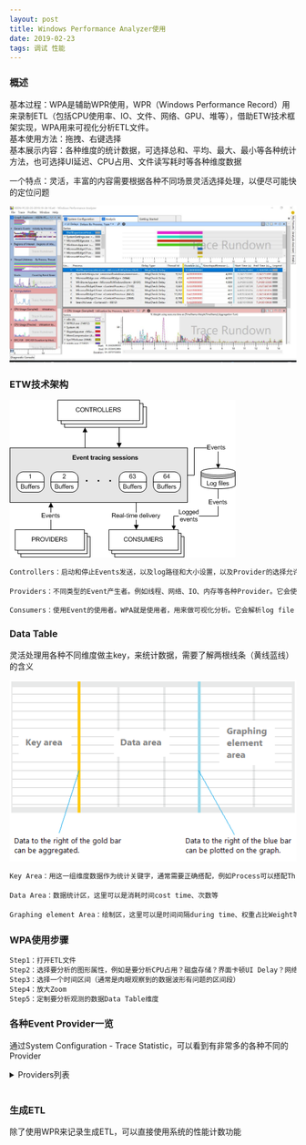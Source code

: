 ```yaml
---
layout: post
title: Windows Performance Analyzer使用
date: 2019-02-23
tags: 调试 性能
---
```


### 概述

基本过程：WPA是辅助WPR使用，WPR（Windows Performance Record）用来录制ETL（包括CPU使用率、IO、文件、网络、GPU、堆等），借助ETW技术框架实现，WPA用来可视化分析ETL文件。  
基本使用方法：拖拽、右键选择  
基本展示内容：各种维度的统计数据，可选择总和、平均、最大、最小等各种统计方法，也可选择UI延迟、CPU占用、文件读写耗时等各种维度数据  

一个特点：灵活，丰富的内容需要根据各种不同场景灵活选择处理，以便尽可能快的定位问题  

![jpg](/images/post/wpt/1.jpg)

### ETW技术架构

![png](/images/post/wpt/etdiag2.png)

```txt
Controllers：启动和停止Events发送，以及log路径和大小设置，以及Provider的选择允许。WPR（Windows Performance Record）就是一个Controller。它会使用StartTrace等API

Providers：不同类型的Event产生者。例如线程、网络、IO、内存等各种Provider。它会使用WriteEvent

Consumers：使用Event的使用者。WPA就是使用者，用来做可视化分析。它会解析log file
```

### Data Table

灵活处理用各种不同维度做主key，来统计数据，需要了解两根线条（黄线蓝线）的含义

![png](/images/post/wpt/3VD_2DataTable.png)  

```txt
Key Area：用这一组维度数据作为统计关键字，通常需要正确搭配，例如Process可以搭配Thread

Data Area：数据统计区，这里可以是消耗时间cost time、次数等

Graphing element Area：绘制区，这里可以是时间间隔during time、权重占比Weight等
```

### WPA使用步骤

```txt
Step1：打开ETL文件
Step2：选择要分析的图形属性，例如是要分析CPU占用？磁盘存储？界面卡顿UI Delay？网络？内存使用？
Step3：选择一个时间区间（通常是肉眼观察到的数据波形有问题的区间段）
Step4：放大Zoom
Step5：定制要分析观测的数据Data Table维度
```

### 各种Event Provider一览

通过System Configuration - Trace Statistic，可以看到有非常多的各种不同的Provider

<details>
<summary>Providers列表</summary>

<table><thead><tr><th>Line #</th><th>Provider Name</th><th>Event Name</th><th>Count</th></tr></thead><tbody><tr><td>1</td><td>d00792da-07b7-40f5-97eb-5d974e054740</td><td></td><td>27</td></tr><tr><td>2</td><td>a688ee40-d8d9-4736-b6f9-6b74935ba3b1</td><td></td><td>652</td></tr><tr><td>3</td><td>WinSATAssessment</td><td>&nbsp;</td><td>3</td></tr><tr><td>4</td><td>&nbsp;</td><td>WinSAT: WinSPR Compressed Info</td><td>1</td></tr><tr><td>5</td><td>&nbsp;</td><td>WinSAT: Metrics Compressed Info</td><td>1</td></tr><tr><td>6</td><td>&nbsp;</td><td>WinSAT: SystemConfig Compressed Info</td><td>1</td></tr><tr><td>7</td><td>Thread</td><td>&nbsp;</td><td>143991</td></tr><tr><td>8</td><td>&nbsp;</td><td>Thread: Create</td><td>95</td></tr><tr><td>9</td><td>&nbsp;</td><td>Thread: Delete</td><td>159</td></tr><tr><td>10</td><td>&nbsp;</td><td>Thread: Start Rundown</td><td>2490</td></tr><tr><td>11</td><td>&nbsp;</td><td>Thread: End Rundown</td><td>2428</td></tr><tr><td>12</td><td>&nbsp;</td><td>Thread: CSwitch</td><td>85467</td></tr><tr><td>13</td><td>&nbsp;</td><td>Thread: SetPriority</td><td>860</td></tr><tr><td>14</td><td>&nbsp;</td><td>Thread: SetBasePriority</td><td>5362</td></tr><tr><td>15</td><td>&nbsp;</td><td>Thread: ReadyThread</td><td>46270</td></tr><tr><td>16</td><td>&nbsp;</td><td>Thread: Set Page Priority</td><td>167</td></tr><tr><td>17</td><td>&nbsp;</td><td>Thread: Set I/O Priority</td><td>100</td></tr><tr><td>18</td><td>&nbsp;</td><td>Thread [Provider]</td><td>401</td></tr><tr><td>19</td><td>&nbsp;</td><td>Thread: Set Ideal Processor</td><td>97</td></tr><tr><td>20</td><td>&nbsp;</td><td>Thread: Set User Ideal Processor</td><td>95</td></tr><tr><td>21</td><td>SysConfigEx</td><td>&nbsp;</td><td>63</td></tr><tr><td>22</td><td>&nbsp;</td><td>SysConfigEx: BuildInfo</td><td>1</td></tr><tr><td>23</td><td>&nbsp;</td><td>SysConfigEx: SystemPaths</td><td>1</td></tr><tr><td>24</td><td>&nbsp;</td><td>SysConfigEx: UnknownVolume</td><td>1</td></tr><tr><td>25</td><td>&nbsp;</td><td>SysConfigEx: VolumeMapping</td><td>13</td></tr><tr><td>26</td><td>&nbsp;</td><td>SysConfigEx: NetworkInterface</td><td>46</td></tr><tr><td>27</td><td>&nbsp;</td><td>SysConfigEx [Provider]</td><td>1</td></tr><tr><td>28</td><td>SysConfig</td><td>&nbsp;</td><td>455</td></tr><tr><td>29</td><td>&nbsp;</td><td>SysConfig: CPUs</td><td>1</td></tr><tr><td>30</td><td>&nbsp;</td><td>SysConfig: Physical Disks</td><td>2</td></tr><tr><td>31</td><td>&nbsp;</td><td>SysConfig: Logical Disks</td><td>7</td></tr><tr><td>32</td><td>&nbsp;</td><td>SysConfig: Network Cards</td><td>5</td></tr><tr><td>33</td><td>&nbsp;</td><td>SysConfig: Video Adapters</td><td>2</td></tr><tr><td>34</td><td>&nbsp;</td><td>SysConfig: Services</td><td>283</td></tr><tr><td>35</td><td>&nbsp;</td><td>SysConfig: Power Management</td><td>1</td></tr><tr><td>36</td><td>&nbsp;</td><td>SysConfig: IRQs</td><td>16</td></tr><tr><td>37</td><td>&nbsp;</td><td>SysConfig: PnP Devices</td><td>117</td></tr><tr><td>38</td><td>&nbsp;</td><td>SysConfig: NUMA Nodes</td><td>1</td></tr><tr><td>39</td><td>&nbsp;</td><td>SysConfig: Platform</td><td>1</td></tr><tr><td>40</td><td>&nbsp;</td><td>SysConfig: Processor Group Configuration</td><td>1</td></tr><tr><td>41</td><td>&nbsp;</td><td>SysConfig: Processor Mapping</td><td>1</td></tr><tr><td>42</td><td>&nbsp;</td><td>SysConfig: Display DPI</td><td>1</td></tr><tr><td>43</td><td>&nbsp;</td><td>SysConfig: Code Integrity</td><td>1</td></tr><tr><td>44</td><td>&nbsp;</td><td>SysConfig: Machine Id</td><td>1</td></tr><tr><td>45</td><td>&nbsp;</td><td>SysConfig [Provider]</td><td>14</td></tr><tr><td>46</td><td>StackWalk</td><td>Stack Walk</td><td>1260641</td></tr><tr><td>47</td><td>Process</td><td>&nbsp;</td><td>594</td></tr><tr><td>48</td><td>&nbsp;</td><td>Process: Create</td><td>1</td></tr><tr><td>49</td><td>&nbsp;</td><td>Process: Delete</td><td>6</td></tr><tr><td>50</td><td>&nbsp;</td><td>Process: Start Rundown</td><td>154</td></tr><tr><td>51</td><td>&nbsp;</td><td>Process: End Rundown</td><td>149</td></tr><tr><td>52</td><td>&nbsp;</td><td>Process [Provider]</td><td>6</td></tr><tr><td>53</td><td>&nbsp;</td><td>Process: PerfCounters: End</td><td>6</td></tr><tr><td>54</td><td>&nbsp;</td><td>Process: PerfCounters: Rundown</td><td>149</td></tr><tr><td>55</td><td>&nbsp;</td><td>Process: Zombie</td><td>123</td></tr><tr><td>56</td><td>Power</td><td>&nbsp;</td><td>113</td></tr><tr><td>57</td><td>&nbsp;</td><td>Power: Perf State Change</td><td>4</td></tr><tr><td>58</td><td>&nbsp;</td><td>Power: Idle State Change</td><td>109</td></tr><tr><td>59</td><td>Pool</td><td>&nbsp;</td><td>626357</td></tr><tr><td>60</td><td>&nbsp;</td><td>Pool: Allocate</td><td>241999</td></tr><tr><td>61</td><td>&nbsp;</td><td>Pool: Allocate Session</td><td>7365</td></tr><tr><td>62</td><td>&nbsp;</td><td>Pool: Free</td><td>368975</td></tr><tr><td>63</td><td>&nbsp;</td><td>Pool: Free Session</td><td>7643</td></tr><tr><td>64</td><td>&nbsp;</td><td>Pool: PoolSnap Start Rundown</td><td>24</td></tr><tr><td>65</td><td>&nbsp;</td><td>Pool: PoolSnap End Rundown</td><td>24</td></tr><tr><td>66</td><td>&nbsp;</td><td>Pool: BigPoolSnap Start Rundown</td><td>149</td></tr><tr><td>67</td><td>&nbsp;</td><td>Pool: BigPoolSnap End Rundown</td><td>146</td></tr><tr><td>68</td><td>&nbsp;</td><td>Pool: PoolSnap Session Start Rundown</td><td>5</td></tr><tr><td>69</td><td>&nbsp;</td><td>Pool: PoolSnap Session End Rundown</td><td>5</td></tr><tr><td>70</td><td>&nbsp;</td><td>Pool: BigPoolSnap Session Start Rundown</td><td>11</td></tr><tr><td>71</td><td>&nbsp;</td><td>Pool: BigPoolSnap Session End Rundown</td><td>11</td></tr><tr><td>72</td><td>Perfinfo</td><td>&nbsp;</td><td>1568074</td></tr><tr><td>73</td><td>&nbsp;</td><td>Mark</td><td>3</td></tr><tr><td>74</td><td>&nbsp;</td><td>Sampled Profile</td><td>13853</td></tr><tr><td>75</td><td>&nbsp;</td><td>Message Signaled Interrupt</td><td>5468</td></tr><tr><td>76</td><td>&nbsp;</td><td>SysCall: Enter</td><td>769129</td></tr><tr><td>77</td><td>&nbsp;</td><td>SysCall: Exit</td><td>767373</td></tr><tr><td>78</td><td>&nbsp;</td><td>Interrupt</td><td>190</td></tr><tr><td>79</td><td>&nbsp;</td><td>Dpc</td><td>12056</td></tr><tr><td>80</td><td>&nbsp;</td><td>Sampled Profile Freq: Start Rundown</td><td>1</td></tr><tr><td>81</td><td>&nbsp;</td><td>Sampled Profile Freq: End Rundown</td><td>1</td></tr><tr><td>82</td><td>PageFault</td><td>&nbsp;</td><td>135319</td></tr><tr><td>83</td><td>&nbsp;</td><td>PageFault: Transition</td><td>38820</td></tr><tr><td>84</td><td>&nbsp;</td><td>PageFault: Demand Zero</td><td>47925</td></tr><tr><td>85</td><td>&nbsp;</td><td>PageFault: Copy on Write</td><td>76</td></tr><tr><td>86</td><td>&nbsp;</td><td>PageFault: Guard Page</td><td>60</td></tr><tr><td>87</td><td>&nbsp;</td><td>PageFault: Hard Page Fault</td><td>16401</td></tr><tr><td>88</td><td>&nbsp;</td><td>PageFault [Provider]</td><td>34</td></tr><tr><td>89</td><td>&nbsp;</td><td>Hardfault</td><td>5150</td></tr><tr><td>90</td><td>&nbsp;</td><td>Memory: VirtualAlloc</td><td>1269</td></tr><tr><td>91</td><td>&nbsp;</td><td>Memory: VirtualFree</td><td>855</td></tr><tr><td>92</td><td>&nbsp;</td><td>Memory: MemInfo</td><td>27</td></tr><tr><td>93</td><td>&nbsp;</td><td>Memory: MMStat</td><td>1</td></tr><tr><td>94</td><td>&nbsp;</td><td>Memory: MemInfoExWS</td><td>27</td></tr><tr><td>95</td><td>&nbsp;</td><td>Memory: MemInfoExSessionWS</td><td>27</td></tr><tr><td>96</td><td>&nbsp;</td><td>Memory: VirtualAlloc Start Rundown</td><td>12434</td></tr><tr><td>97</td><td>&nbsp;</td><td>Memory: VirtualAlloc End Rundown</td><td>12213</td></tr><tr><td>98</td><td>Microsoft-Windows-Win32k</td><td>&nbsp;</td><td>13925</td></tr><tr><td>99</td><td>&nbsp;</td><td>Microsoft-Windows-Win32k/ThreadInfoRundown/win:Info</td><td>778</td></tr><tr><td>100</td><td>&nbsp;</td><td>Microsoft-Windows-Win32k/QueuePostMessage/win:Info</td><td>4994</td></tr><tr><td>101</td><td>&nbsp;</td><td>Microsoft-Windows-Win32k/SendMessage/win:Start</td><td>31</td></tr><tr><td>102</td><td>&nbsp;</td><td>Microsoft-Windows-Win32k/RetrievePostMessage/win:Info</td><td>7296</td></tr><tr><td>103</td><td>&nbsp;</td><td>Microsoft-Windows-Win32k/RetrieveSendMessage/win:Start</td><td>31</td></tr><tr><td>104</td><td>&nbsp;</td><td>Microsoft-Windows-Win32k/RetrieveInputMessage/win:Info</td><td>201</td></tr><tr><td>105</td><td>&nbsp;</td><td>Microsoft-Windows-Win32k/RetrievePseudoMessage/win:Info</td><td>37</td></tr><tr><td>106</td><td>&nbsp;</td><td>Microsoft-Windows-Win32k/WakePump/win:Info</td><td>228</td></tr><tr><td>107</td><td>&nbsp;</td><td>Microsoft-Windows-Win32k/SendMessage/win:Stop</td><td>31</td></tr><tr><td>108</td><td>&nbsp;</td><td>Microsoft-Windows-Win32k/RetrieveSendMessage/win:Stop</td><td>31</td></tr><tr><td>109</td><td>&nbsp;</td><td>Microsoft-Windows-Win32k/QueueInputMessage/win:Info</td><td>196</td></tr><tr><td>110</td><td>&nbsp;</td><td>Microsoft-Windows-Win32k/DispatchMessage/win:Start</td><td>28</td></tr><tr><td>111</td><td>&nbsp;</td><td>Microsoft-Windows-Win32k/DispatchMessage/win:Stop</td><td>28</td></tr><tr><td>112</td><td>&nbsp;</td><td>Microsoft-Windows-Win32k/QueueNullPostMessage/win:Info</td><td>15</td></tr><tr><td>113</td><td>Microsoft-Windows-UserModePowerService</td><td>&nbsp;</td><td>310</td></tr><tr><td>114</td><td>&nbsp;</td><td>Microsoft-Windows-UserModePowerService/RundownPlatformRole/win:Info</td><td>1</td></tr><tr><td>115</td><td>&nbsp;</td><td>Microsoft-Windows-UserModePowerService/RundownPowerScheme/win:Info</td><td>1</td></tr><tr><td>116</td><td>&nbsp;</td><td>Microsoft-Windows-UserModePowerService/RundownAcPowerSetting/win:Info</td><td>140</td></tr><tr><td>117</td><td>&nbsp;</td><td>Microsoft-Windows-UserModePowerService/RundownDcPowerSetting/win:Info</td><td>140</td></tr><tr><td>118</td><td>&nbsp;</td><td>Microsoft-Windows-UserModePowerService/RundownBatteryInformation/win:Info</td><td>1</td></tr><tr><td>119</td><td>&nbsp;</td><td>Microsoft-Windows-UserModePowerService/RundownBatteryStatus/win:Info</td><td>1</td></tr><tr><td>120</td><td>&nbsp;</td><td>Microsoft-Windows-UserModePowerService/RundownBrightnessCapability/win:Info</td><td>1</td></tr><tr><td>121</td><td>&nbsp;</td><td>Microsoft-Windows-UserModePowerService/RundownPowerSource/win:Info</td><td>1</td></tr><tr><td>122</td><td>&nbsp;</td><td>Microsoft-Windows-UserModePowerService/RundownOverrideConfiguration/win:Info</td><td>1</td></tr><tr><td>123</td><td>&nbsp;</td><td>Microsoft-Windows-UserModePowerService/RundownPowerProfileSetting/win:Info</td><td>7</td></tr><tr><td>124</td><td>&nbsp;</td><td>Microsoft-Windows-UserModePowerService/RundownSmartUserPresenceState/win:Info</td><td>1</td></tr><tr><td>125</td><td>&nbsp;</td><td>Microsoft-Windows-UserModePowerService/RundownOverlaySchemePowerSetting/win:Info</td><td>11</td></tr><tr><td>126</td><td>&nbsp;</td><td>Microsoft-Windows-UserModePowerService/RundownActualOverlayPowerScheme/win:Info</td><td>2</td></tr><tr><td>127</td><td>&nbsp;</td><td>Microsoft-Windows-UserModePowerService/RundownEffectiveOverlayPowerScheme/win:Info</td><td>1</td></tr><tr><td>128</td><td>&nbsp;</td><td>Microsoft-Windows-UserModePowerService/RundownOverlaySuspendReason/win:Info</td><td>1</td></tr><tr><td>129</td><td>Microsoft-Windows-TCPIP</td><td>&nbsp;</td><td>1930</td></tr><tr><td>130</td><td>&nbsp;</td><td>Microsoft-Windows-TCPIP/TcpEndpointCreation/win:Info</td><td>12</td></tr><tr><td>131</td><td>&nbsp;</td><td>Microsoft-Windows-TCPIP/TcpRequestConnect/win:Info</td><td>3</td></tr><tr><td>132</td><td>&nbsp;</td><td>Microsoft-Windows-TCPIP/TcpInspectConnectComplete/win:Info</td><td>3</td></tr><tr><td>133</td><td>&nbsp;</td><td>Microsoft-Windows-TCPIP/TcpTcbSynSend/win:Info</td><td>3</td></tr><tr><td>134</td><td>&nbsp;</td><td>Microsoft-Windows-TCPIP/TcpBindEndpointComplete/win:Info</td><td>3</td></tr><tr><td>135</td><td>&nbsp;</td><td>Microsoft-Windows-TCPIP/TcpCloseEndpoint/win:Info</td><td>16</td></tr><tr><td>136</td><td>&nbsp;</td><td>Microsoft-Windows-TCPIP/TcpCreateEndpointComplete/win:Info</td><td>12</td></tr><tr><td>137</td><td>&nbsp;</td><td>Microsoft-Windows-TCPIP/TcpConnectTcbProceeding/win:Info</td><td>3</td></tr><tr><td>138</td><td>&nbsp;</td><td>Microsoft-Windows-TCPIP/TcpConnectTcbComplete/win:Info</td><td>1</td></tr><tr><td>139</td><td>&nbsp;</td><td>Microsoft-Windows-TCPIP/TcpConnectTcbFailure/win:Info</td><td>2</td></tr><tr><td>140</td><td>&nbsp;</td><td>Microsoft-Windows-TCPIP/TcpCloseTcbRequest/win:Info</td><td>5</td></tr><tr><td>141</td><td>&nbsp;</td><td>Microsoft-Windows-TCPIP/TcpAbortTcbRequest/win:Info</td><td>4</td></tr><tr><td>142</td><td>&nbsp;</td><td>Microsoft-Windows-TCPIP/TcpAbortTcbComplete/win:Info</td><td>4</td></tr><tr><td>143</td><td>&nbsp;</td><td>Microsoft-Windows-TCPIP/TcpShutdownTcb/win:Info</td><td>6</td></tr><tr><td>144</td><td>&nbsp;</td><td>Microsoft-Windows-TCPIP/TcpDisconnectTcbRtoTimeout/win:Info</td><td>2</td></tr><tr><td>145</td><td>&nbsp;</td><td>Microsoft-Windows-TCPIP/TcpTcbStateChange/win:Info</td><td>10</td></tr><tr><td>146</td><td>&nbsp;</td><td>Microsoft-Windows-TCPIP/TcpTcbStartTimer/win:Info</td><td>68</td></tr><tr><td>147</td><td>&nbsp;</td><td>Microsoft-Windows-TCPIP/TcpTcbStopTimer/win:Info</td><td>124</td></tr><tr><td>148</td><td>&nbsp;</td><td>Microsoft-Windows-TCPIP/TcpTcbExpireTimer/win:Info</td><td>7</td></tr><tr><td>149</td><td>&nbsp;</td><td>Microsoft-Windows-TCPIP/TcpDataTransferReceive/win:Info</td><td>118</td></tr><tr><td>150</td><td>&nbsp;</td><td>Microsoft-Windows-TCPIP/TcpSetTcpOption/win:Info</td><td>1</td></tr><tr><td>151</td><td>&nbsp;</td><td>Microsoft-Windows-TCPIP/TcpReceiveRequest/win:Info</td><td>6</td></tr><tr><td>152</td><td>&nbsp;</td><td>Microsoft-Windows-TCPIP/TcpDeliveryIndicated/win:Info</td><td>54</td></tr><tr><td>153</td><td>&nbsp;</td><td>Microsoft-Windows-TCPIP/TcpDeliverySatisfied/win:Info</td><td>5</td></tr><tr><td>154</td><td>&nbsp;</td><td>Microsoft-Windows-TCPIP/TcpSendPosted/win:Info</td><td>57</td></tr><tr><td>155</td><td>&nbsp;</td><td>Microsoft-Windows-TCPIP/TcpSendTransmitted/win:Info</td><td>57</td></tr><tr><td>156</td><td>&nbsp;</td><td>Microsoft-Windows-TCPIP/TcpSendAdvance/win:Info</td><td>58</td></tr><tr><td>157</td><td>&nbsp;</td><td>Microsoft-Windows-TCPIP/TcpSrttMeasurementStarted/win:Info</td><td>60</td></tr><tr><td>158</td><td>&nbsp;</td><td>Microsoft-Windows-TCPIP/TcpSrttMeasurementComplete/win:Info</td><td>58</td></tr><tr><td>159</td><td>&nbsp;</td><td>Microsoft-Windows-TCPIP/TcpSrttMeasurementCancelled/win:Info</td><td>2</td></tr><tr><td>160</td><td>&nbsp;</td><td>Microsoft-Windows-TCPIP/UdpEndpointSendMessages/win:Info</td><td>1</td></tr><tr><td>161</td><td>&nbsp;</td><td>Microsoft-Windows-TCPIP/UdpEndpointReceiveMessages/win:Info</td><td>1</td></tr><tr><td>162</td><td>&nbsp;</td><td>Microsoft-Windows-TCPIP/TcpDeliveryFlush/win:Info</td><td>4</td></tr><tr><td>163</td><td>&nbsp;</td><td>Microsoft-Windows-TCPIP/TcpConnectRestransmit/win:Info</td><td>2</td></tr><tr><td>164</td><td>&nbsp;</td><td>Microsoft-Windows-TCPIP/TcpAcquirePort/win:Info</td><td>3</td></tr><tr><td>165</td><td>&nbsp;</td><td>Microsoft-Windows-TCPIP/TcpAcquireWeakRefPort/win:Info</td><td>3</td></tr><tr><td>166</td><td>&nbsp;</td><td>Microsoft-Windows-TCPIP/TcpReleasePort/win:Info</td><td>14</td></tr><tr><td>167</td><td>&nbsp;</td><td>Microsoft-Windows-TCPIP/TcpFlushSack/win:Info</td><td>2</td></tr><tr><td>168</td><td>&nbsp;</td><td>Microsoft-Windows-TCPIP/IpInterfaceRundown/win:Info</td><td>10</td></tr><tr><td>169</td><td>&nbsp;</td><td>Microsoft-Windows-TCPIP/TcpipReceiveSlowPath/win:Info</td><td>16</td></tr><tr><td>170</td><td>&nbsp;</td><td>Microsoft-Windows-TCPIP/TcpipSendSlowPath/win:Info</td><td>141</td></tr><tr><td>171</td><td>&nbsp;</td><td>Microsoft-Windows-TCPIP/TcpTemplateParameters/win:Info</td><td>1</td></tr><tr><td>172</td><td>&nbsp;</td><td>Microsoft-Windows-TCPIP/TcpTemplateChanged/win:Info</td><td>3</td></tr><tr><td>173</td><td>&nbsp;</td><td>Microsoft-Windows-TCPIP/TcpCwndRestart/win:Info</td><td>58</td></tr><tr><td>174</td><td>&nbsp;</td><td>Microsoft-Windows-TCPIP/RssBindingRundown/win:Info</td><td>1</td></tr><tr><td>175</td><td>&nbsp;</td><td>Microsoft-Windows-TCPIP/RssPortRundown/win:Info</td><td>1</td></tr><tr><td>176</td><td>&nbsp;</td><td>Microsoft-Windows-TCPIP/TcpConnectionRundown/win:Info</td><td>32</td></tr><tr><td>177</td><td>&nbsp;</td><td>Microsoft-Windows-TCPIP//win:Info</td><td>136</td></tr><tr><td>178</td><td>&nbsp;</td><td>Microsoft-Windows-TCPIP/IpNeighborState/win:Info</td><td>1</td></tr><tr><td>179</td><td>&nbsp;</td><td>Microsoft-Windows-TCPIP/IpNeighborDiscovery/win:Info</td><td>2</td></tr><tr><td>180</td><td>&nbsp;</td><td>Microsoft-Windows-TCPIP/IpSourceAddressSelection/win:Info</td><td>16</td></tr><tr><td>181</td><td>&nbsp;</td><td>Microsoft-Windows-TCPIP/IpSortedAddressPairs/win:Info</td><td>26</td></tr><tr><td>182</td><td>&nbsp;</td><td>Microsoft-Windows-TCPIP/TcpDataTransferCumAck/win:Info</td><td>57</td></tr><tr><td>183</td><td>&nbsp;</td><td>Microsoft-Windows-TCPIP/TcpDataTransferSend/win:Info</td><td>123</td></tr><tr><td>184</td><td>&nbsp;</td><td>Microsoft-Windows-TCPIP/TcpDataTransferRttSample/win:Info</td><td>58</td></tr><tr><td>185</td><td>&nbsp;</td><td>Microsoft-Windows-TCPIP/TcpDataTransferRetransmitRound/win:Info</td><td>2</td></tr><tr><td>186</td><td>&nbsp;</td><td>Microsoft-Windows-TCPIP/TcpipNblOob/win:Info</td><td>39</td></tr><tr><td>187</td><td>&nbsp;</td><td>Microsoft-Windows-TCPIP/TcpipRouteLookup/win:Info</td><td>56</td></tr><tr><td>188</td><td>&nbsp;</td><td>Microsoft-Windows-TCPIP/TcpipSrcAddrLookup/win:Info</td><td>8</td></tr><tr><td>189</td><td>&nbsp;</td><td>Microsoft-Windows-TCPIP/Memory/win:Info</td><td>6</td></tr><tr><td>190</td><td>&nbsp;</td><td>Microsoft-Windows-TCPIP/TcpAssociateNameResContext/win:Info</td><td>2</td></tr><tr><td>191</td><td>&nbsp;</td><td>Microsoft-Windows-TCPIP/TcpInspectConnectWithNameResContext/win:Info</td><td>1</td></tr><tr><td>192</td><td>&nbsp;</td><td>Microsoft-Windows-TCPIP/IpRouteBlocked/win:Info</td><td>1</td></tr><tr><td>193</td><td>&nbsp;</td><td>Microsoft-Windows-TCPIP/TcpTailLossProbe/win:Info</td><td>3</td></tr><tr><td>194</td><td>&nbsp;</td><td>Microsoft-Windows-TCPIP/TcpRack/win:Info</td><td>11</td></tr><tr><td>195</td><td>&nbsp;</td><td>Microsoft-Windows-TCPIP/UdpCreateEndpointComplete/win:Info</td><td>10</td></tr><tr><td>196</td><td>&nbsp;</td><td>Microsoft-Windows-TCPIP/UdpBindEndpointComplete/win:Info</td><td>3</td></tr><tr><td>197</td><td>&nbsp;</td><td>Microsoft-Windows-TCPIP/UdpCloseEndpointBound/win:Info</td><td>3</td></tr><tr><td>198</td><td>&nbsp;</td><td>Microsoft-Windows-TCPIP/UdpCloseEndpointUnBound/win:Info</td><td>7</td></tr><tr><td>199</td><td>&nbsp;</td><td>Microsoft-Windows-TCPIP/IcmpSendRecv/win:Info</td><td>8</td></tr><tr><td>200</td><td>&nbsp;</td><td>Microsoft-Windows-TCPIP/TcpSendComplete/win:Info</td><td>57</td></tr><tr><td>201</td><td>&nbsp;</td><td>Microsoft-Windows-TCPIP/TcpCubicDataTransferCumAck/win:Info</td><td>3</td></tr><tr><td>202</td><td>&nbsp;</td><td>Microsoft-Windows-TCPIP/IpRouteDGDStateChange/win:Info</td><td>1</td></tr><tr><td>203</td><td>&nbsp;</td><td>Microsoft-Windows-TCPIP/IpRouteRundown/win:Info</td><td>34</td></tr><tr><td>204</td><td>&nbsp;</td><td>Microsoft-Windows-TCPIP/InetInspect/win:Info</td><td>171</td></tr><tr><td>205</td><td>&nbsp;</td><td>Microsoft-Windows-TCPIP/TcpipSourceConstraint/win:Info</td><td>2</td></tr><tr><td>206</td><td>&nbsp;</td><td>Microsoft-Windows-TCPIP/RemoteEndpoint/win:Info</td><td>26</td></tr><tr><td>207</td><td>Microsoft-Windows-StorPort</td><td>&nbsp;</td><td>15747</td></tr><tr><td>208</td><td>&nbsp;</td><td>Microsoft-Windows-StorPort/Port/win:Info</td><td>2632</td></tr><tr><td>209</td><td>&nbsp;</td><td>Microsoft-Windows-StorPort/Port/Dispatch</td><td>2615</td></tr><tr><td>210</td><td>&nbsp;</td><td>Microsoft-Windows-StorPort/Port/Completion</td><td>2615</td></tr><tr><td>211</td><td>&nbsp;</td><td>Microsoft-Windows-StorPort/Port/Queue</td><td>5265</td></tr><tr><td>212</td><td>&nbsp;</td><td>Microsoft-Windows-StorPort/Port/win:Start</td><td>8</td></tr><tr><td>213</td><td>&nbsp;</td><td>Microsoft-Windows-StorPort/Port/win:Stop</td><td>8</td></tr><tr><td>214</td><td>&nbsp;</td><td>Microsoft-Windows-StorPort/Isr/Completion</td><td>2604</td></tr><tr><td>215</td><td>Microsoft-Windows-Search-Core</td><td>&nbsp;</td><td>39</td></tr><tr><td>216</td><td>&nbsp;</td><td>Microsoft-Windows-Search-Core/USN_Notify/win:Info</td><td>8</td></tr><tr><td>217</td><td>&nbsp;</td><td>Microsoft-Windows-Search-Core/Gatherer_OnDataChange_Track_Url/win:Info</td><td>8</td></tr><tr><td>218</td><td>&nbsp;</td><td>Microsoft-Windows-Search-Core/ETWLogging/win:Info</td><td>9</td></tr><tr><td>219</td><td>&nbsp;</td><td>Microsoft-Windows-Search-Core/FileChangeTracker_ProcessUSN/win:Start</td><td>7</td></tr><tr><td>220</td><td>&nbsp;</td><td>Microsoft-Windows-Search-Core/FileChangeTracker_ProcessUSN/win:Stop</td><td>7</td></tr><tr><td>221</td><td>Microsoft-Windows-ReadyBoostDriver</td><td>Microsoft-Windows-ReadyBoostDriver/GlobalStats/win:Info</td><td>2</td></tr><tr><td>222</td><td>Microsoft-Windows-RPC</td><td>&nbsp;</td><td>2473</td></tr><tr><td>223</td><td>&nbsp;</td><td>Microsoft-Windows-RPC/RpcClientCall/win:Start</td><td>201</td></tr><tr><td>224</td><td>&nbsp;</td><td>Microsoft-Windows-RPC/RpcServerCall/win:Start</td><td>1036</td></tr><tr><td>225</td><td>&nbsp;</td><td>Microsoft-Windows-RPC/RpcClientCall/win:Stop</td><td>199</td></tr><tr><td>226</td><td>&nbsp;</td><td>Microsoft-Windows-RPC/RpcServerCall/win:Stop</td><td>1037</td></tr><tr><td>227</td><td>Microsoft-Windows-ProcessStateManager</td><td>Microsoft-Windows-ProcessStateManager/StateChange/win:Info</td><td>124</td></tr><tr><td>228</td><td>Microsoft-Windows-Performance-Recorder-Control</td><td>&nbsp;</td><td>96</td></tr><tr><td>229</td><td>&nbsp;</td><td>Microsoft-Windows-Performance-Recorder-Control/Perf_LoadProfileFromString/win:Start</td><td>3</td></tr><tr><td>230</td><td>&nbsp;</td><td>Microsoft-Windows-Performance-Recorder-Control/Perf_LoadProfileFromString/win:Stop</td><td>3</td></tr><tr><td>231</td><td>&nbsp;</td><td>Microsoft-Windows-Performance-Recorder-Control/Perf_AddProfileToCollection/win:Start</td><td>3</td></tr><tr><td>232</td><td>&nbsp;</td><td>Microsoft-Windows-Performance-Recorder-Control/Perf_AddProfileToCollection/win:Stop</td><td>3</td></tr><tr><td>233</td><td>&nbsp;</td><td>Microsoft-Windows-Performance-Recorder-Control/Perf_LoadTraceMergePropertiesFromFile/win:Start</td><td>3</td></tr><tr><td>234</td><td>&nbsp;</td><td>Microsoft-Windows-Performance-Recorder-Control/Perf_LoadTraceMergePropertiesFromFile/win:Stop</td><td>3</td></tr><tr><td>235</td><td>&nbsp;</td><td>Microsoft-Windows-Performance-Recorder-Control/Perf_StartProfiles/win:Stop</td><td>1</td></tr><tr><td>236</td><td>&nbsp;</td><td>Microsoft-Windows-Performance-Recorder-Control/Perf_StopProfiles/win:Start</td><td>1</td></tr><tr><td>237</td><td>&nbsp;</td><td>Microsoft-Windows-Performance-Recorder-Control/Perf_QueryProfiles/win:Start</td><td>2</td></tr><tr><td>238</td><td>&nbsp;</td><td>Microsoft-Windows-Performance-Recorder-Control/Perf_QueryProfiles/win:Stop</td><td>2</td></tr><tr><td>239</td><td>&nbsp;</td><td>Microsoft-Windows-Performance-Recorder-Control/Perf_ControlProgressHandlerBegin/win:Start</td><td>1</td></tr><tr><td>240</td><td>&nbsp;</td><td>Microsoft-Windows-Performance-Recorder-Control/Perf_ControlProgressHandlerBegin/win:Stop</td><td>1</td></tr><tr><td>241</td><td>&nbsp;</td><td>Microsoft-Windows-Performance-Recorder-Control/Perf_ControlProgressHandlerUpdate/win:Start</td><td>34</td></tr><tr><td>242</td><td>&nbsp;</td><td>Microsoft-Windows-Performance-Recorder-Control/Perf_ControlProgressHandlerUpdate/win:Stop</td><td>34</td></tr><tr><td>243</td><td>&nbsp;</td><td>Microsoft-Windows-Performance-Recorder-Control/Perf_ControlProgressHandlerEnd/win:Start</td><td>1</td></tr><tr><td>244</td><td>&nbsp;</td><td>Microsoft-Windows-Performance-Recorder-Control/Perf_ControlProgressHandlerEnd/win:Stop</td><td>1</td></tr><tr><td>245</td><td>Microsoft-Windows-Networking-Correlation</td><td>&nbsp;</td><td>3381</td></tr><tr><td>246</td><td>&nbsp;</td><td>Microsoft-Windows-Networking-Correlation//win:Start</td><td>423</td></tr><tr><td>247</td><td>&nbsp;</td><td>Microsoft-Windows-Networking-Correlation//win:Stop</td><td>376</td></tr><tr><td>248</td><td>&nbsp;</td><td>Microsoft-Windows-Networking-Correlation//win:Send</td><td>2582</td></tr><tr><td>249</td><td>Microsoft-Windows-Kernel-StoreMgr</td><td>Microsoft-Windows-Kernel-StoreMgr/StoreRundown/win:Info</td><td>30</td></tr><tr><td>250</td><td>Microsoft-Windows-Kernel-Processor-Power</td><td>&nbsp;</td><td>190</td></tr><tr><td>251</td><td>&nbsp;</td><td>Microsoft-Windows-Kernel-Processor-Power/IdleAccountingRundown/win:Info</td><td>4</td></tr><tr><td>252</td><td>&nbsp;</td><td>Microsoft-Windows-Kernel-Processor-Power/ProcessorFirmwareRundown/win:Info</td><td>4</td></tr><tr><td>253</td><td>&nbsp;</td><td>Microsoft-Windows-Kernel-Processor-Power/PTStateDomainFirmwareRundown/win:Info</td><td>1</td></tr><tr><td>254</td><td>&nbsp;</td><td>Microsoft-Windows-Kernel-Processor-Power/Summary/win:Info</td><td>4</td></tr><tr><td>255</td><td>&nbsp;</td><td>Microsoft-Windows-Kernel-Processor-Power/PerfStatesRundown/win:Info</td><td>4</td></tr><tr><td>256</td><td>&nbsp;</td><td>Microsoft-Windows-Kernel-Processor-Power/BiosPStatesRundown/win:Info</td><td>4</td></tr><tr><td>257</td><td>&nbsp;</td><td>Microsoft-Windows-Kernel-Processor-Power/BiosCStatesRundown/win:Info</td><td>4</td></tr><tr><td>258</td><td>&nbsp;</td><td>Microsoft-Windows-Kernel-Processor-Power/BiosTStatesRundown/win:Info</td><td>4</td></tr><tr><td>259</td><td>&nbsp;</td><td>Microsoft-Windows-Kernel-Processor-Power/LogicalProcessorIdlingRundown/win:Info</td><td>1</td></tr><tr><td>260</td><td>&nbsp;</td><td>Microsoft-Windows-Kernel-Processor-Power/Summary2/win:Info</td><td>4</td></tr><tr><td>261</td><td>&nbsp;</td><td>Microsoft-Windows-Kernel-Processor-Power/PepQueryCapabilities/win:Info</td><td>4</td></tr><tr><td>262</td><td>&nbsp;</td><td>Microsoft-Windows-Kernel-Processor-Power/ProcessorPerformanceRundown/win:Info</td><td>4</td></tr><tr><td>263</td><td>&nbsp;</td><td>Microsoft-Windows-Kernel-Processor-Power/ParkNodeRundown/win:Info</td><td>1</td></tr><tr><td>264</td><td>&nbsp;</td><td>Microsoft-Windows-Kernel-Processor-Power/ProcessorIdleRundown/win:Info</td><td>4</td></tr><tr><td>265</td><td>&nbsp;</td><td>Microsoft-Windows-Kernel-Processor-Power/ProcessorIdRundown/win:Info</td><td>4</td></tr><tr><td>266</td><td>&nbsp;</td><td>Microsoft-Windows-Kernel-Processor-Power/PepGetPlatformIdleStates/win:Info</td><td>1</td></tr><tr><td>267</td><td>&nbsp;</td><td>Microsoft-Windows-Kernel-Processor-Power/PlatformAccountingBucketIntervalsRundown/win:Info</td><td>1</td></tr><tr><td>268</td><td>&nbsp;</td><td>Microsoft-Windows-Kernel-Processor-Power/StaticPolicyRundown/win:Info</td><td>1</td></tr><tr><td>269</td><td>&nbsp;</td><td>Microsoft-Windows-Kernel-Processor-Power/CoordinatedIdleRundown/win:Info</td><td>1</td></tr><tr><td>270</td><td>&nbsp;</td><td>Microsoft-Windows-Kernel-Processor-Power/ProfileRundown/win:Info</td><td>10</td></tr><tr><td>271</td><td>&nbsp;</td><td>Microsoft-Windows-Kernel-Processor-Power/ProfileSettingRundown/win:Info</td><td>122</td></tr><tr><td>272</td><td>&nbsp;</td><td>Microsoft-Windows-Kernel-Processor-Power/ProfileStatusRundown/win:Info</td><td>1</td></tr><tr><td>273</td><td>&nbsp;</td><td>Microsoft-Windows-Kernel-Processor-Power/HeterogeneousPoliciesRundown/win:Info</td><td>1</td></tr><tr><td>274</td><td>&nbsp;</td><td>Microsoft-Windows-Kernel-Processor-Power/QosSupportRundown/win:Info</td><td>1</td></tr><tr><td>275</td><td>Microsoft-Windows-Kernel-Power</td><td>&nbsp;</td><td>1344</td></tr><tr><td>276</td><td>&nbsp;</td><td>Microsoft-Windows-Kernel-Power/SystemTimeResolutionChange/win:Info</td><td>1046</td></tr><tr><td>277</td><td>&nbsp;</td><td>Microsoft-Windows-Kernel-Power/SystemTimeResolutionRundown/win:Info</td><td>1</td></tr><tr><td>278</td><td>&nbsp;</td><td>Microsoft-Windows-Kernel-Power/SystemTimeResolutionRequestRundown/win:Info</td><td>1</td></tr><tr><td>279</td><td>&nbsp;</td><td>Microsoft-Windows-Kernel-Power/SystemTimeResolutionKernelChange/win:Info</td><td>103</td></tr><tr><td>280</td><td>&nbsp;</td><td>Microsoft-Windows-Kernel-Power/PowerRequestRundown/win:Info</td><td>8</td></tr><tr><td>281</td><td>&nbsp;</td><td>Microsoft-Windows-Kernel-Power/SleepDisableReasonRundown/win:Info</td><td>2</td></tr><tr><td>282</td><td>&nbsp;</td><td>Microsoft-Windows-Kernel-Power/AcDcStateRundown/win:Info</td><td>1</td></tr><tr><td>283</td><td>&nbsp;</td><td>Microsoft-Windows-Kernel-Power/SystemTimerResolutionStackRundown/win:Info</td><td>14</td></tr><tr><td>284</td><td>&nbsp;</td><td>Microsoft-Windows-Kernel-Power/FirmwarePlatformRoleRundown/win:Info</td><td>1</td></tr><tr><td>285</td><td>&nbsp;</td><td>Microsoft-Windows-Kernel-Power/DeviceRundown/win:Info</td><td>116</td></tr><tr><td>286</td><td>&nbsp;</td><td>Microsoft-Windows-Kernel-Power/StandbyConnectivityRundown/win:Info</td><td>1</td></tr><tr><td>287</td><td>&nbsp;</td><td>Microsoft-Windows-Kernel-Power/CsComplianceRundown/win:Info</td><td>5</td></tr><tr><td>288</td><td>&nbsp;</td><td>Microsoft-Windows-Kernel-Power/DeepSleepConstraintRundown/win:Info</td><td>1</td></tr><tr><td>289</td><td>&nbsp;</td><td>Microsoft-Windows-Kernel-Power/SystemLatencyRundown/win:Info</td><td>1</td></tr><tr><td>290</td><td>&nbsp;</td><td>Microsoft-Windows-Kernel-Power/DynamicTickStatusRundown/win:Info</td><td>1</td></tr><tr><td>291</td><td>&nbsp;</td><td>Microsoft-Windows-Kernel-Power/PowerStateEventRundown/win:Info</td><td>42</td></tr><tr><td>292</td><td>Microsoft-Windows-Kernel-EventTracing</td><td>&nbsp;</td><td>1949</td></tr><tr><td>293</td><td>&nbsp;</td><td>Microsoft-Windows-Kernel-EventTracing/ETW_TASK_STACK_TRACE/ETW_OPCODE_USER_MODE_STACK_TRACE</td><td>1109</td></tr><tr><td>294</td><td>&nbsp;</td><td>Microsoft-Windows-Kernel-EventTracing/ETW_TASK_LOST_EVENT/win:Info</td><td>840</td></tr><tr><td>295</td><td>Microsoft-Windows-DxgKrnl</td><td>&nbsp;</td><td>23024</td></tr><tr><td>296</td><td>&nbsp;</td><td>Microsoft-Windows-DxgKrnl/VSyncDPC/win:Info</td><td>425</td></tr><tr><td>297</td><td>&nbsp;</td><td>Microsoft-Windows-DxgKrnl/WorkerThread/win:Start</td><td>178</td></tr><tr><td>298</td><td>&nbsp;</td><td>Microsoft-Windows-DxgKrnl/WorkerThread/win:Stop</td><td>179</td></tr><tr><td>299</td><td>&nbsp;</td><td>Microsoft-Windows-DxgKrnl/ChangePriority/win:Info</td><td>51</td></tr><tr><td>300</td><td>&nbsp;</td><td>Microsoft-Windows-DxgKrnl/AttemptPreemption/win:Info</td><td>75</td></tr><tr><td>301</td><td>&nbsp;</td><td>Microsoft-Windows-DxgKrnl/Adapter/win:DC_Start</td><td>2</td></tr><tr><td>302</td><td>&nbsp;</td><td>Microsoft-Windows-DxgKrnl/Device/win:DC_Start</td><td>38</td></tr><tr><td>303</td><td>&nbsp;</td><td>Microsoft-Windows-DxgKrnl/Context/win:DC_Start</td><td>51</td></tr><tr><td>304</td><td>&nbsp;</td><td>Microsoft-Windows-DxgKrnl/AdapterAllocation/win:Start</td><td>1</td></tr><tr><td>305</td><td>&nbsp;</td><td>Microsoft-Windows-DxgKrnl/AdapterAllocation/win:Stop</td><td>1</td></tr><tr><td>306</td><td>&nbsp;</td><td>Microsoft-Windows-DxgKrnl/AdapterAllocation/win:DC_Start</td><td>979</td></tr><tr><td>307</td><td>&nbsp;</td><td>Microsoft-Windows-DxgKrnl/DeviceAllocation/win:Start</td><td>2</td></tr><tr><td>308</td><td>&nbsp;</td><td>Microsoft-Windows-DxgKrnl/DeviceAllocation/win:Stop</td><td>2</td></tr><tr><td>309</td><td>&nbsp;</td><td>Microsoft-Windows-DxgKrnl/DeviceAllocation/win:DC_Start</td><td>1068</td></tr><tr><td>310</td><td>&nbsp;</td><td>Microsoft-Windows-DxgKrnl/TerminateAllocation/win:Info</td><td>1</td></tr><tr><td>311</td><td>&nbsp;</td><td>Microsoft-Windows-DxgKrnl/ProcessTerminateAllocation/win:Info</td><td>1</td></tr><tr><td>312</td><td>&nbsp;</td><td>Microsoft-Windows-DxgKrnl/Lock/win:Info</td><td>40</td></tr><tr><td>313</td><td>&nbsp;</td><td>Microsoft-Windows-DxgKrnl/Unlock/win:Info</td><td>40</td></tr><tr><td>314</td><td>&nbsp;</td><td>Microsoft-Windows-DxgKrnl/ReferenceAllocations/win:Info</td><td>74</td></tr><tr><td>315</td><td>&nbsp;</td><td>Microsoft-Windows-DxgKrnl/PatchLocationList/win:Info</td><td>87</td></tr><tr><td>316</td><td>&nbsp;</td><td>Microsoft-Windows-DxgKrnl/ApertureMapping/win:Info</td><td>11</td></tr><tr><td>317</td><td>&nbsp;</td><td>Microsoft-Windows-DxgKrnl/ApertureUnmapping/win:Info</td><td>1</td></tr><tr><td>318</td><td>&nbsp;</td><td>Microsoft-Windows-DxgKrnl/PagingOpMapApertureSegment/win:Info</td><td>22</td></tr><tr><td>319</td><td>&nbsp;</td><td>Microsoft-Windows-DxgKrnl/PagingOpUnmapApertureSegment/win:Info</td><td>2</td></tr><tr><td>320</td><td>&nbsp;</td><td>Microsoft-Windows-DxgKrnl/Preparation/win:Start</td><td>74</td></tr><tr><td>321</td><td>&nbsp;</td><td>Microsoft-Windows-DxgKrnl/Preparation/win:Info</td><td>13</td></tr><tr><td>322</td><td>&nbsp;</td><td>Microsoft-Windows-DxgKrnl/Preparation/win:Stop</td><td>74</td></tr><tr><td>323</td><td>&nbsp;</td><td>Microsoft-Windows-DxgKrnl/ReserveResource/win:Start</td><td>11</td></tr><tr><td>324</td><td>&nbsp;</td><td>Microsoft-Windows-DxgKrnl/ReserveResource/win:Stop</td><td>11</td></tr><tr><td>325</td><td>&nbsp;</td><td>Microsoft-Windows-DxgKrnl/InnerIteration/win:Start</td><td>22</td></tr><tr><td>326</td><td>&nbsp;</td><td>Microsoft-Windows-DxgKrnl/InnerIteration/win:Stop</td><td>22</td></tr><tr><td>327</td><td>&nbsp;</td><td>Microsoft-Windows-DxgKrnl/AllocationFault/win:Info</td><td>32</td></tr><tr><td>328</td><td>&nbsp;</td><td>Microsoft-Windows-DxgKrnl/MarkAllocation/win:Info</td><td>1</td></tr><tr><td>329</td><td>&nbsp;</td><td>Microsoft-Windows-DxgKrnl/PageInAllocation/win:Info</td><td>11</td></tr><tr><td>330</td><td>&nbsp;</td><td>Microsoft-Windows-DxgKrnl/AddDmaBuffer/win:Start</td><td>51</td></tr><tr><td>331</td><td>&nbsp;</td><td>Microsoft-Windows-DxgKrnl/ReportSegment/win:Info</td><td>9</td></tr><tr><td>332</td><td>&nbsp;</td><td>Microsoft-Windows-DxgKrnl/ReportCommittedAllocation/win:Info</td><td>43</td></tr><tr><td>333</td><td>&nbsp;</td><td>Microsoft-Windows-DxgKrnl/Semaphore/win:DC_Start</td><td>45</td></tr><tr><td>334</td><td>&nbsp;</td><td>Microsoft-Windows-DxgKrnl/Fence/win:Start</td><td>1</td></tr><tr><td>335</td><td>&nbsp;</td><td>Microsoft-Windows-DxgKrnl/Fence/win:Stop</td><td>1</td></tr><tr><td>336</td><td>&nbsp;</td><td>Microsoft-Windows-DxgKrnl/Fence/win:DC_Start</td><td>57</td></tr><tr><td>337</td><td>&nbsp;</td><td>Microsoft-Windows-DxgKrnl/SetDisplayMode/win:Info</td><td>2</td></tr><tr><td>338</td><td>&nbsp;</td><td>Microsoft-Windows-DxgKrnl/BlockThread/win:Info</td><td>3</td></tr><tr><td>339</td><td>&nbsp;</td><td>Microsoft-Windows-DxgKrnl/Profiler/win:Start</td><td>7151</td></tr><tr><td>340</td><td>&nbsp;</td><td>Microsoft-Windows-DxgKrnl/Profiler/win:Stop</td><td>7150</td></tr><tr><td>341</td><td>&nbsp;</td><td>Microsoft-Windows-DxgKrnl/ExtendedProfiler/win:Start</td><td>189</td></tr><tr><td>342</td><td>&nbsp;</td><td>Microsoft-Windows-DxgKrnl/ExtendedProfiler/win:Stop</td><td>189</td></tr><tr><td>343</td><td>&nbsp;</td><td>Microsoft-Windows-DxgKrnl/SetPointerPosition/win:Info</td><td>190</td></tr><tr><td>344</td><td>&nbsp;</td><td>Microsoft-Windows-DxgKrnl/DpiReportAdapter/win:Info</td><td>3</td></tr><tr><td>345</td><td>&nbsp;</td><td>Microsoft-Windows-DxgKrnl/MMIOFlip/win:Info</td><td>36</td></tr><tr><td>346</td><td>&nbsp;</td><td>Microsoft-Windows-DxgKrnl/EtwVersion/win:Stop</td><td>1</td></tr><tr><td>347</td><td>&nbsp;</td><td>Microsoft-Windows-DxgKrnl/Flip/win:Info</td><td>36</td></tr><tr><td>348</td><td>&nbsp;</td><td>Microsoft-Windows-DxgKrnl/Render/win:Info</td><td>36</td></tr><tr><td>349</td><td>&nbsp;</td><td>Microsoft-Windows-DxgKrnl/RenderKm/win:Info</td><td>38</td></tr><tr><td>350</td><td>&nbsp;</td><td>Microsoft-Windows-DxgKrnl/PresentHistory/win:Info</td><td>37</td></tr><tr><td>351</td><td>&nbsp;</td><td>Microsoft-Windows-DxgKrnl/PresentHistory/win:Stop</td><td>37</td></tr><tr><td>352</td><td>&nbsp;</td><td>Microsoft-Windows-DxgKrnl/DmaPacket/win:Start</td><td>74</td></tr><tr><td>353</td><td>&nbsp;</td><td>Microsoft-Windows-DxgKrnl/DmaPacket/win:Stop</td><td>73</td></tr><tr><td>354</td><td>&nbsp;</td><td>Microsoft-Windows-DxgKrnl/DmaPacket/win:Info</td><td>73</td></tr><tr><td>355</td><td>&nbsp;</td><td>Microsoft-Windows-DxgKrnl/QueuePacket/win:Start</td><td>269</td></tr><tr><td>356</td><td>&nbsp;</td><td>Microsoft-Windows-DxgKrnl/QueuePacket/win:Info</td><td>316</td></tr><tr><td>357</td><td>&nbsp;</td><td>Microsoft-Windows-DxgKrnl/QueuePacket/win:Stop</td><td>267</td></tr><tr><td>358</td><td>&nbsp;</td><td>Microsoft-Windows-DxgKrnl/VSyncInterrupt/win:Info</td><td>425</td></tr><tr><td>359</td><td>&nbsp;</td><td>Microsoft-Windows-DxgKrnl/GetDeviceState/win:Info</td><td>216</td></tr><tr><td>360</td><td>&nbsp;</td><td>Microsoft-Windows-DxgKrnl/Present/win:Info</td><td>36</td></tr><tr><td>361</td><td>&nbsp;</td><td>Microsoft-Windows-DxgKrnl/OfferAllocation/win:Start</td><td>40</td></tr><tr><td>362</td><td>&nbsp;</td><td>Microsoft-Windows-DxgKrnl/OfferAllocation/win:Info</td><td>40</td></tr><tr><td>363</td><td>&nbsp;</td><td>Microsoft-Windows-DxgKrnl/OfferAllocation/win:Stop</td><td>11</td></tr><tr><td>364</td><td>&nbsp;</td><td>Microsoft-Windows-DxgKrnl/ReportOfferAllocation/win:Info</td><td>83</td></tr><tr><td>365</td><td>&nbsp;</td><td>Microsoft-Windows-DxgKrnl/ReclaimAllocation/win:Info</td><td>40</td></tr><tr><td>366</td><td>&nbsp;</td><td>Microsoft-Windows-DxgKrnl/PresentHistoryDetailed/win:Start</td><td>38</td></tr><tr><td>367</td><td>&nbsp;</td><td>Microsoft-Windows-DxgKrnl/ReportCommittedGlobalAllocation/win:DC_Start</td><td>6</td></tr><tr><td>368</td><td>&nbsp;</td><td>Microsoft-Windows-DxgKrnl/SignalSynchronizationObject2/win:Info</td><td>72</td></tr><tr><td>369</td><td>&nbsp;</td><td>Microsoft-Windows-DxgKrnl/NodeMetadata/win:Info</td><td>5</td></tr><tr><td>370</td><td>&nbsp;</td><td>Microsoft-Windows-DxgKrnl/VSyncDPCMultiPlane/win:Info</td><td>425</td></tr><tr><td>371</td><td>&nbsp;</td><td>Microsoft-Windows-DxgKrnl/TotalBytesResidentInSegment/win:Info</td><td>12</td></tr><tr><td>372</td><td>&nbsp;</td><td>Microsoft-Windows-DxgKrnl/Brightness/win:Info</td><td>2</td></tr><tr><td>373</td><td>&nbsp;</td><td>Microsoft-Windows-DxgKrnl/BacklightOptimizationLevel/win:Info</td><td>2</td></tr><tr><td>374</td><td>&nbsp;</td><td>Microsoft-Windows-DxgKrnl/VidMmDereferenceObjectAsync/win:Start</td><td>1</td></tr><tr><td>375</td><td>&nbsp;</td><td>Microsoft-Windows-DxgKrnl/VidMmDereferenceObjectAsync/win:Stop</td><td>1</td></tr><tr><td>376</td><td>&nbsp;</td><td>Microsoft-Windows-DxgKrnl/VidMmUnmapViewAsync/win:Start</td><td>2</td></tr><tr><td>377</td><td>&nbsp;</td><td>Microsoft-Windows-DxgKrnl/VidMmUnmapViewAsync/win:Stop</td><td>2</td></tr><tr><td>378</td><td>&nbsp;</td><td>Microsoft-Windows-DxgKrnl/PagingPreparation/win:Start</td><td>279</td></tr><tr><td>379</td><td>&nbsp;</td><td>Microsoft-Windows-DxgKrnl/PagingPreparation/win:Stop</td><td>279</td></tr><tr><td>380</td><td>&nbsp;</td><td>Microsoft-Windows-DxgKrnl/CddStandardAllocation/win:Info</td><td>1</td></tr><tr><td>381</td><td>&nbsp;</td><td>Microsoft-Windows-DxgKrnl/MonitoredFence/win:DC_Start</td><td>63</td></tr><tr><td>382</td><td>&nbsp;</td><td>Microsoft-Windows-DxgKrnl/SignalSynchronizationObjectFromGpu/win:Info</td><td>72</td></tr><tr><td>383</td><td>&nbsp;</td><td>Microsoft-Windows-DxgKrnl/UnwaitCpuWaiter/win:Info</td><td>19</td></tr><tr><td>384</td><td>&nbsp;</td><td>Microsoft-Windows-DxgKrnl/DWMVsyncCountWait/win:Info</td><td>71</td></tr><tr><td>385</td><td>&nbsp;</td><td>Microsoft-Windows-DxgKrnl/DWMVsyncSignal/win:Info</td><td>425</td></tr><tr><td>386</td><td>&nbsp;</td><td>Microsoft-Windows-DxgKrnl/PagingQueuePacket/win:Start</td><td>21</td></tr><tr><td>387</td><td>&nbsp;</td><td>Microsoft-Windows-DxgKrnl/PagingQueuePacket/win:Info</td><td>21</td></tr><tr><td>388</td><td>&nbsp;</td><td>Microsoft-Windows-DxgKrnl/PagingQueuePacket/win:Stop</td><td>21</td></tr><tr><td>389</td><td>&nbsp;</td><td>Microsoft-Windows-DxgKrnl/ClearFlipDevice/win:Info</td><td>1</td></tr><tr><td>390</td><td>&nbsp;</td><td>Microsoft-Windows-DxgKrnl/ExtendedProfiler/win:Info</td><td>177</td></tr><tr><td>391</td><td>&nbsp;</td><td>Microsoft-Windows-DxgKrnl/FlushScheduler/win:Info</td><td>4</td></tr><tr><td>392</td><td>&nbsp;</td><td>Microsoft-Windows-DxgKrnl/LockAllocationBackingStore/win:Info</td><td>2</td></tr><tr><td>393</td><td>&nbsp;</td><td>Microsoft-Windows-DxgKrnl/VidMmProcessBudgetChange/win:Info</td><td>8</td></tr><tr><td>394</td><td>&nbsp;</td><td>Microsoft-Windows-DxgKrnl/VidMmProcessUsageChange/win:Info</td><td>8</td></tr><tr><td>395</td><td>&nbsp;</td><td>Microsoft-Windows-DxgKrnl/VidMmProcessCommitmentChange/win:Info</td><td>8</td></tr><tr><td>396</td><td>&nbsp;</td><td>Microsoft-Windows-DxgKrnl/AssociateDxgSchedulerObject/win:Info</td><td>33</td></tr><tr><td>397</td><td>&nbsp;</td><td>Microsoft-Windows-DxgKrnl/ReportSyncObject/win:Info</td><td>1</td></tr><tr><td>398</td><td>&nbsp;</td><td>Microsoft-Windows-DxgKrnl/ReportSyncObject/win:Start</td><td>72</td></tr><tr><td>399</td><td>Microsoft-Windows-DotNETRuntimeRundown</td><td>&nbsp;</td><td>4662</td></tr><tr><td>400</td><td>&nbsp;</td><td>Microsoft-Windows-DotNETRuntimeRundown/CLRMethodRundown/MethodDCEndVerbose</td><td>1796</td></tr><tr><td>401</td><td>&nbsp;</td><td>Microsoft-Windows-DotNETRuntimeRundown/CLRMethodRundown/DCEndComplete</td><td>8</td></tr><tr><td>402</td><td>&nbsp;</td><td>Microsoft-Windows-DotNETRuntimeRundown/CLRMethodRundown/DCEndInit</td><td>8</td></tr><tr><td>403</td><td>&nbsp;</td><td>Microsoft-Windows-DotNETRuntimeRundown/CLRMethodRundown/MethodDCEndILToNativeMap</td><td>1676</td></tr><tr><td>404</td><td>&nbsp;</td><td>Microsoft-Windows-DotNETRuntimeRundown/CLRLoaderRundown/DomainModuleDCEnd</td><td>378</td></tr><tr><td>405</td><td>&nbsp;</td><td>Microsoft-Windows-DotNETRuntimeRundown/CLRLoaderRundown/ModuleDCEnd</td><td>386</td></tr><tr><td>406</td><td>&nbsp;</td><td>Microsoft-Windows-DotNETRuntimeRundown/CLRLoaderRundown/AssemblyDCEnd</td><td>386</td></tr><tr><td>407</td><td>&nbsp;</td><td>Microsoft-Windows-DotNETRuntimeRundown/CLRLoaderRundown/AppDomainDCEnd</td><td>16</td></tr><tr><td>408</td><td>&nbsp;</td><td>Microsoft-Windows-DotNETRuntimeRundown/CLRRuntimeInformationRundown/win:Start</td><td>8</td></tr><tr><td>409</td><td>Microsoft-Windows-DotNETRuntime</td><td>&nbsp;</td><td>2584</td></tr><tr><td>410</td><td>&nbsp;</td><td>Microsoft-Windows-DotNETRuntime/CLRMethod/MethodUnloadVerbose</td><td>1796</td></tr><tr><td>411</td><td>&nbsp;</td><td>Microsoft-Windows-DotNETRuntime/CLRLoader/ModuleUnload</td><td>386</td></tr><tr><td>412</td><td>&nbsp;</td><td>Microsoft-Windows-DotNETRuntime/CLRLoader/AssemblyUnload</td><td>386</td></tr><tr><td>413</td><td>&nbsp;</td><td>Microsoft-Windows-DotNETRuntime/CLRLoader/AppDomainUnload</td><td>16</td></tr><tr><td>414</td><td>Microsoft-Windows-Direct3D11</td><td>&nbsp;</td><td>1002</td></tr><tr><td>415</td><td>&nbsp;</td><td>Microsoft-Windows-Direct3D11/Name/win:DC_Start</td><td>237</td></tr><tr><td>416</td><td>&nbsp;</td><td>Microsoft-Windows-Direct3D11/Device/win:DC_Start</td><td>29</td></tr><tr><td>417</td><td>&nbsp;</td><td>Microsoft-Windows-Direct3D11/Buffer/win:DC_Start</td><td>250</td></tr><tr><td>418</td><td>&nbsp;</td><td>Microsoft-Windows-Direct3D11/Texture2D/win:Start</td><td>1</td></tr><tr><td>419</td><td>&nbsp;</td><td>Microsoft-Windows-Direct3D11/Texture2D/win:Stop</td><td>1</td></tr><tr><td>420</td><td>&nbsp;</td><td>Microsoft-Windows-Direct3D11/Texture2D/win:DC_Start</td><td>431</td></tr><tr><td>421</td><td>&nbsp;</td><td>Microsoft-Windows-Direct3D11/Texture2D/win:Info</td><td>31</td></tr><tr><td>422</td><td>&nbsp;</td><td>Microsoft-Windows-Direct3D11/JournalEntry/win:Info</td><td>22</td></tr><tr><td>423</td><td>Microsoft-Windows-DXGI</td><td>&nbsp;</td><td>384</td></tr><tr><td>424</td><td>&nbsp;</td><td>Microsoft-Windows-DXGI/Factory/win:DC_Start</td><td>40</td></tr><tr><td>425</td><td>&nbsp;</td><td>Microsoft-Windows-DXGI/Adapter/win:DC_Start</td><td>51</td></tr><tr><td>426</td><td>&nbsp;</td><td>Microsoft-Windows-DXGI/Output/win:DC_Start</td><td>29</td></tr><tr><td>427</td><td>&nbsp;</td><td>Microsoft-Windows-DXGI/SwapChain/win:DC_Start</td><td>2</td></tr><tr><td>428</td><td>&nbsp;</td><td>Microsoft-Windows-DXGI/Present/win:Start</td><td>64</td></tr><tr><td>429</td><td>&nbsp;</td><td>Microsoft-Windows-DXGI/Present/win:Stop</td><td>64</td></tr><tr><td>430</td><td>&nbsp;</td><td>Microsoft-Windows-DXGI/GetFrameStatistics/win:Info</td><td>64</td></tr><tr><td>431</td><td>&nbsp;</td><td>Microsoft-Windows-DXGI/JournalEntry/win:Info</td><td>70</td></tr><tr><td>432</td><td>Microsoft-JScript</td><td>&nbsp;</td><td>83376</td></tr><tr><td>433</td><td>&nbsp;</td><td>Microsoft-JScript/MethodRundown/DCEndInit</td><td>16</td></tr><tr><td>434</td><td>&nbsp;</td><td>Microsoft-JScript/MethodRundown/DCEndComplete</td><td>16</td></tr><tr><td>435</td><td>&nbsp;</td><td>Microsoft-JScript/MethodRundown/MethodDCEnd</td><td>16156</td></tr><tr><td>436</td><td>&nbsp;</td><td>Microsoft-JScript/ScriptContextRundown/ScriptContextDCEnd</td><td>40</td></tr><tr><td>437</td><td>&nbsp;</td><td>Microsoft-JScript/MethodRuntime/MethodLoad</td><td>67070</td></tr><tr><td>438</td><td>&nbsp;</td><td>Microsoft-JScript/ScriptContextRundown/SourceDCEnd</td><td>78</td></tr><tr><td>439</td><td>ImageId</td><td>&nbsp;</td><td>88017</td></tr><tr><td>440</td><td>&nbsp;</td><td>ImageId: Info</td><td>22513</td></tr><tr><td>441</td><td>&nbsp;</td><td>DbgId: None</td><td>294</td></tr><tr><td>442</td><td>&nbsp;</td><td>DbgId: BIN</td><td>6</td></tr><tr><td>443</td><td>&nbsp;</td><td>DbgId: DBG</td><td>6</td></tr><tr><td>444</td><td>&nbsp;</td><td>DbgId: RSDS</td><td>22207</td></tr><tr><td>445</td><td>&nbsp;</td><td>DbgId: ILRSDS</td><td>258</td></tr><tr><td>446</td><td>&nbsp;</td><td>ImageId [Provider]</td><td>40920</td></tr><tr><td>447</td><td>&nbsp;</td><td>ImageId: FileVersion</td><td>1813</td></tr><tr><td>448</td><td>Image</td><td>&nbsp;</td><td>22520</td></tr><tr><td>449</td><td>&nbsp;</td><td>Image: Unload</td><td>579</td></tr><tr><td>450</td><td>&nbsp;</td><td>Image: Start Rundown</td><td>11227</td></tr><tr><td>451</td><td>&nbsp;</td><td>Image: End Rundown</td><td>10681</td></tr><tr><td>452</td><td>&nbsp;</td><td>Image: Load</td><td>32</td></tr><tr><td>453</td><td>&nbsp;</td><td>Image: Kernel Base</td><td>1</td></tr><tr><td>454</td><td>FileIo</td><td>&nbsp;</td><td>81561</td></tr><tr><td>455</td><td>&nbsp;</td><td>Filename: Create</td><td>152</td></tr><tr><td>456</td><td>&nbsp;</td><td>Filename: Delete</td><td>1680</td></tr><tr><td>457</td><td>&nbsp;</td><td>Filename: Rundown</td><td>9839</td></tr><tr><td>458</td><td>&nbsp;</td><td>FileIo: Create</td><td>1108</td></tr><tr><td>459</td><td>&nbsp;</td><td>FileIo: Cleanup</td><td>900</td></tr><tr><td>460</td><td>&nbsp;</td><td>FileIo: Close</td><td>3113</td></tr><tr><td>461</td><td>&nbsp;</td><td>FileIo: Read</td><td>5286</td></tr><tr><td>462</td><td>&nbsp;</td><td>FileIo: Write</td><td>475</td></tr><tr><td>463</td><td>&nbsp;</td><td>FileIo: SetInfo</td><td>43</td></tr><tr><td>464</td><td>&nbsp;</td><td>FileIo: Rename</td><td>1</td></tr><tr><td>465</td><td>&nbsp;</td><td>FileIo: DirEnum</td><td>222</td></tr><tr><td>466</td><td>&nbsp;</td><td>FileIo: Flush</td><td>7</td></tr><tr><td>467</td><td>&nbsp;</td><td>FileIo: QueryInfo</td><td>23633</td></tr><tr><td>468</td><td>&nbsp;</td><td>FileIo: FSCTL</td><td>155</td></tr><tr><td>469</td><td>&nbsp;</td><td>FileIo: OperationEnd</td><td>34941</td></tr><tr><td>470</td><td>&nbsp;</td><td>FileIo: DirNotify</td><td>5</td></tr><tr><td>471</td><td>&nbsp;</td><td>FileIo: RenamePath</td><td>1</td></tr><tr><td>472</td><td>EventTrace</td><td>&nbsp;</td><td>21</td></tr><tr><td>473</td><td>&nbsp;</td><td>EventTrace: Header</td><td>1</td></tr><tr><td>474</td><td>&nbsp;</td><td>EventTrace: Group Masks</td><td>4</td></tr><tr><td>475</td><td>&nbsp;</td><td>EventTrace: Rundown Complete</td><td>3</td></tr><tr><td>476</td><td>&nbsp;</td><td>EventTrace: Group Masks End</td><td>3</td></tr><tr><td>477</td><td>&nbsp;</td><td>EventTrace: DbgId (RSDS)</td><td>2</td></tr><tr><td>478</td><td>&nbsp;</td><td>EventTrace: Build Lab</td><td>1</td></tr><tr><td>479</td><td>&nbsp;</td><td>EventTrace: Binary Path</td><td>2</td></tr><tr><td>480</td><td>&nbsp;</td><td>EventTrace [Provider]</td><td>5</td></tr><tr><td>481</td><td>EventMetadata</td><td>&nbsp;</td><td>468</td></tr><tr><td>482</td><td>&nbsp;</td><td>Event Metadata: Event Info</td><td>333</td></tr><tr><td>483</td><td>&nbsp;</td><td>Event Metadata: Map Info</td><td>135</td></tr><tr><td>484</td><td>DiskIo</td><td>&nbsp;</td><td>8941</td></tr><tr><td>485</td><td>&nbsp;</td><td>DiskIo: Read</td><td>5329</td></tr><tr><td>486</td><td>&nbsp;</td><td>DiskIo: Write</td><td>438</td></tr><tr><td>487</td><td>&nbsp;</td><td>DiskIo: Read Init</td><td>2994</td></tr><tr><td>488</td><td>&nbsp;</td><td>DiskIo: Write Init</td><td>158</td></tr><tr><td>489</td><td>&nbsp;</td><td>DiskIo: Flush</td><td>18</td></tr><tr><td>490</td><td>&nbsp;</td><td>DiskIo: Flush Init</td><td>4</td></tr><tr><td>491</td><td>3044f61a-99b0-4c21-b203-d39423c73b00</td><td></td><td>30</td></tr></tbody></table>

</details>

<br/>

### 生成ETL

除了使用WPR来记录生成ETL，可以直接使用系统的性能计数功能  

